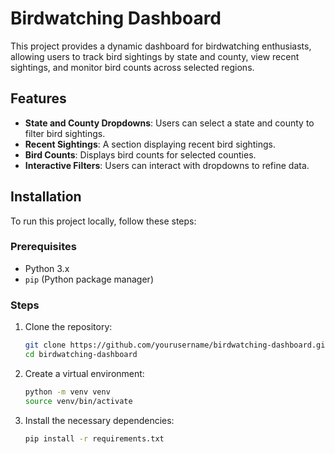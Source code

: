 # Birdwatching Dashboard

This project provides a dynamic dashboard for birdwatching enthusiasts, allowing users to track bird sightings by state and county, view recent sightings, and monitor bird counts across selected regions.

## Features

- **State and County Dropdowns**: Users can select a state and county to filter bird sightings.
- **Recent Sightings**: A section displaying recent bird sightings.
- **Bird Counts**: Displays bird counts for selected counties.
- **Interactive Filters**: Users can interact with dropdowns to refine data.
  
## Installation

To run this project locally, follow these steps:

### Prerequisites

- Python 3.x
- `pip` (Python package manager)

### Steps

1. Clone the repository:

   ```bash
   git clone https://github.com/yourusername/birdwatching-dashboard.git
   cd birdwatching-dashboard

2. Create a virtual environment:

    ```bash
    python -m venv venv
    source venv/bin/activate

3. Install the necessary dependencies:

    ```bash
    pip install -r requirements.txt
